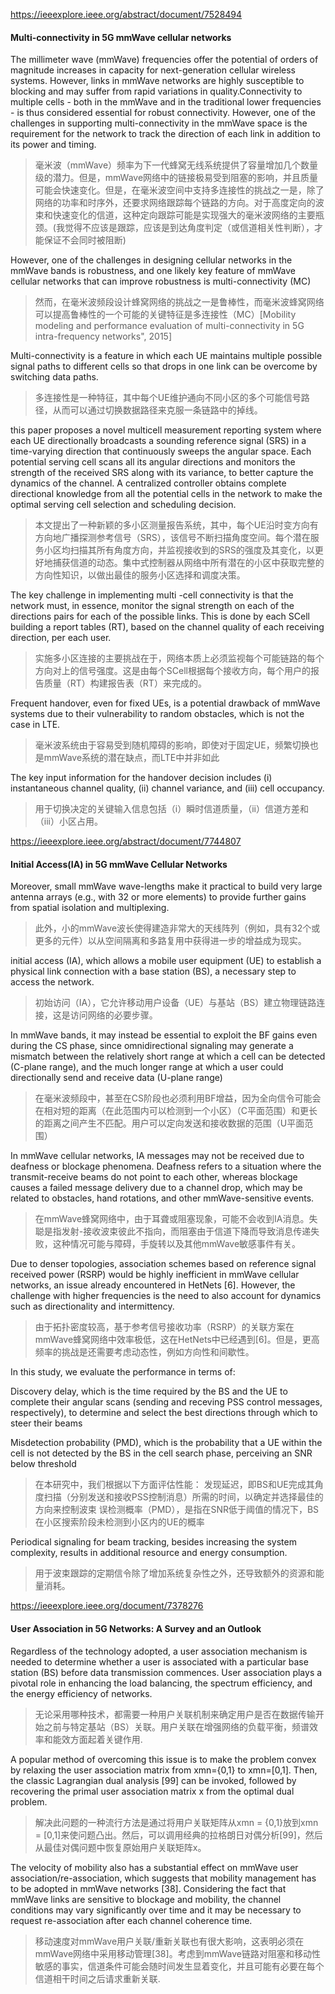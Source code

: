 https://ieeexplore.ieee.org/abstract/document/7528494
#### Multi-connectivity in 5G mmWave cellular networks

The millimeter wave (mmWave) frequencies offer the potential of orders of magnitude increases in capacity for next-generation cellular wireless systems. However, links in mmWave networks are highly susceptible to blocking and may suffer from rapid variations in quality.Connectivity to multiple cells - both in the mmWave and in the traditional lower frequencies - is thus considered essential for robust connectivity. However, one of the challenges in supporting multi-connectivity in the mmWave space is the requirement for the network to track the direction of each link in addition to its power and timing.
>毫米波（mmWave）频率为下一代蜂窝无线系统提供了容量增加几个数量级的潜力。但是，mmWave网络中的链接极易受到阻塞的影响，并且质量可能会快速变化。但是，在毫米波空间中支持多连接性的挑战之一是，除了网络的功率和时序外，还要求网络跟踪每个链路的方向。对于高度定向的波束和快速变化的信道，这种定向跟踪可能是实现强大的毫米波网络的主要瓶颈。(我觉得不应该是跟踪，应该是到达角度判定（或信道相关性判断），才能保证不会同时被阻断)

However, one of the challenges in designing cellular networks in the mmWave bands is robustness, and one likely key feature of mmWave cellular networks that can improve robustness is multi-connectivity (MC)
>然而，在毫米波频段设计蜂窝网络的挑战之一是鲁棒性，而毫米波蜂窝网络可以提高鲁棒性的一个可能的关键特征是多连接性（MC）[Mobility modeling and performance evaluation of multi-connectivity in 5G intra-frequency networks", 2015]

Multi-connectivity is a feature in which each UE maintains multiple possible signal paths to different cells so that drops in one link can be overcome by switching data paths.
>多连接性是一种特征，其中每个UE维护通向不同小区的多个可能信号路径，从而可以通过切换数据路径来克服一条链路中的掉线。


 this paper proposes a novel multicell measurement reporting system where each UE directionally broadcasts a sounding reference signal (SRS) in a time-varying direction that continuously sweeps the angular space. Each potential serving cell scans all its angular directions and monitors the strength of the received SRS along with its variance, to better capture the dynamics of the channel. A centralized controller obtains complete directional knowledge from all the potential cells in the network to make the optimal serving cell selection and scheduling decision.
 >本文提出了一种新颖的多小区测量报告系统，其中，每个UE沿时变方向有方向地广播探测参考信号（SRS），该信号不断扫描角度空间。每个潜在服务小区均扫描其所有角度方向，并监视接收到的SRS的强度及其变化，以更好地捕获信道的动态。集中式控制器从网络中所有潜在的小区中获取完整的方向性知识，以做出最佳的服务小区选择和调度决策。


The key challenge in implementing multi -cell connectivity is that the network must, in essence, monitor the signal strength on each of the directions pairs for each of the possible links. This is done by each SCell building a report tables (RT), based on the channel quality of each receiving direction, per each user.
>实施多小区连接的主要挑战在于，网络本质上必须监视每个可能链路的每个方向对上的信号强度。这是由每个SCell根据每个接收方向，每个用户的报告质量（RT）构建报告表（RT）来完成的。

Frequent handover, even for fixed UEs, is a potential drawback of mmWave systems due to their vulnerability to random obstacles, which is not the case in LTE.
>毫米波系统由于容易受到随机障碍的影响，即使对于固定UE，频繁切换也是mmWave系统的潜在缺点，而LTE中并非如此

The key input information for the handover decision includes (i) instantaneous channel quality, (ii) channel variance, and (iii) cell occupancy.
>用于切换决定的关键输入信息包括（i）瞬时信道质量，（ii）信道方差和（iii）小区占用。


https://ieeexplore.ieee.org/abstract/document/7744807
#### Initial Access(IA) in 5G mmWave Cellular Networks

Moreover, small mmWave wave-lengths make it practical to build very large antenna arrays (e.g., with 32 or more elements) to provide further gains from spatial isolation and multiplexing.
>此外，小的mmWave波长使得建造非常大的天线阵列（例如，具有32个或更多的元件）以从空间隔离和多路复用中获得进一步的增益成为现实。

initial access (IA), which allows a mobile user equipment (UE) to establish a physical link connection with a base station (BS), a necessary step to access the network.
>初始访问（IA），它允许移动用户设备（UE）与基站（BS）建立物理链路连接，这是访问网络的必要步骤。

In mmWave bands, it may instead be essential to exploit the BF gains even during the CS phase, since omnidirectional signaling may generate a mismatch between the relatively short range at which a cell can be detected (C-plane range), and the much longer range at which a user could directionally send and receive data (U-plane range)
>在毫米波频段中，甚至在CS阶段也必须利用BF增益，因为全向信令可能会在相对短的距离（在此范围内可以检测到一个小区）（C平面范围）和更长的距离之间产生不匹配。用户可以定向发送和接收数据的范围（U平面范围）

In mmWave cellular networks, IA messages may not be received due to deafness or blockage phenomena. Deafness refers to a situation where the transmit-receive beams do not point to each other, whereas blockage causes a failed message delivery due to a channel drop, which may be related to obstacles, hand rotations, and other mmWave-sensitive events.
>在mmWave蜂窝网络中，由于耳聋或阻塞现象，可能不会收到IA消息。失聪是指发射-接收波束彼此不指向，而阻塞由于信道下降而导致消息传递失败，这种情况可能与障碍，手旋转以及其他mmWave敏感事件有关。

Due to denser topologies, association schemes based on reference signal received power (RSRP) would be highly inefficient in mmWave cellular networks, an issue already encountered in HetNets [6]. However, the challenge with higher frequencies is the need to also account for dynamics such as directionality and intermittency.
>由于拓扑密度较高，基于参考信号接收功率（RSRP）的关联方案在mmWave蜂窝网络中效率极低，这在HetNets中已经遇到[6]。但是，更高频率的挑战是还需要考虑动态性，例如方向性和间歇性。

In this study, we evaluate the performance in terms of:

Discovery delay, which is the time required by the BS and the UE to complete their angular scans (sending and receving PSS control messages, respectively), to determine and select the best directions through which to steer their beams

Misdetection probability (PMD), which is the probability that a UE within the cell is not detected by the BS in the cell search phase, perceiving an SNR below threshold
>在本研究中，我们根据以下方面评估性能：
>发现延迟，即BS和UE完成其角度扫描（分别发送和接收PSS控制消息）所需的时间，以确定并选择最佳的方向来控制波束
>误检测概率（PMD），是指在SNR低于阈值的情况下，BS在小区搜索阶段未检测到小区内的UE的概率

Periodical signaling for beam tracking, besides increasing the system complexity, results in additional resource and energy consumption.
>用于波束跟踪的定期信令除了增加系统复杂性之外，还导致额外的资源和能量消耗。

https://ieeexplore.ieee.org/document/7378276
#### User Association in 5G Networks: A Survey and an Outlook

Regardless of the technology adopted, a user association mechanism is needed to determine whether a user is associated with a particular base station (BS) before data transmission commences. User association plays a pivotal role in enhancing the load balancing, the spectrum efficiency, and the energy efficiency of networks.
>无论采用哪种技术，都需要一种用户关联机制来确定用户是否在数据传输开始之前与特定基站（BS）关联。用户关联在增强网络的负载平衡，频谱效率和能效方面起着关键作用.

A popular method of overcoming this issue is to make the problem convex by relaxing the user association matrix from xmn={0,1} to xmn=[0,1]. Then, the classic Lagrangian dual analysis [99] can be invoked, followed by recovering the primal user association matrix x from the optimal dual problem.
>解决此问题的一种流行方法是通过将用户关联矩阵从xmn = {0,1}放到xmn = [0,1]来使问题凸出。然后，可以调用经典的拉格朗日对偶分析[99]，然后从最佳对偶问题中恢复原始用户关联矩阵x。

The velocity of mobility also has a substantial effect on mmWave user association/re-association, which suggests that mobility management has to be adopted in mmWave networks [38]. Considering the fact that mmWave links are sensitive to blockage and mobility, the channel conditions may vary significantly over time and it may be necessary to request re-association after each channel coherence time.
>移动速度对mmWave用户关联/重新关联也有很大影响，这表明必须在mmWave网络中采用移动管理[38]。考虑到mmWave链路对阻塞和移动性敏感的事实，信道条件可能会随时间发生显着变化，并且可能有必要在每个信道相干时间之后请求重新关联.
